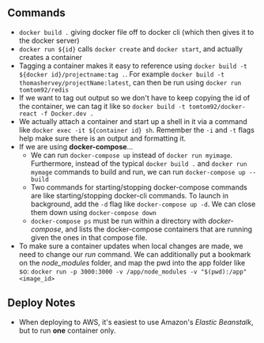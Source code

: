 ## Commands
- `docker build .` giving docker file off to docker cli (which then gives it to the docker server)
- `docker run ${id}` calls `docker create` and `docker start`, and actually creates a container
- Tagging a container makes it easy to reference using `docker build -t ${docker id}/projectname:tag .`. For example `docker build -t thomashervey/projectName:latest`, can then be run using `docker run tomtom92/redis`
- If we want to tag out output so we don't have to keep copying the id of the container, we can tag it like so `docker build -t tomtom92/docker-react -f Docker.dev .`
- We actually attach a container and start up a shell in it via a command like `docker exec -it ${container id} sh`. Remember the `-i` and `-t` flags help make sure there is an output and formatting it.
- If we are using **docker-compose**...
  - We can run `docker-compose up` instead of `docker run myimage`. Furthermore, instead of the typical `docker build .` and `docker run mymage` commands to build and run, we can run `docker-compose up --build`
  - Two commands for starting/stopping docker-compose commands are like starting/stopping docker-cli commands. To launch in background, add the `-d` flag like `docker-compose up -d`. We can close them down using `docker-compose down`
  - `docker-compose ps` must be run within a directory with *docker-compose*, and lists the docker-compose containers that are running given the ones in that compose file.
- To make sure a container updates when local changes are made, we need to change our *run* command. We can additionally put a bookmark on the *node_modules* folder, and map the pwd into the app folder like so: `docker run -p 3000:3000 -v /app/node_modules -v "$(pwd):/app" <image_id>`

## Deploy Notes
- When deploying to AWS, it's easiest to use Amazon's *Elastic Beanstalk*, but to run **one** container only.